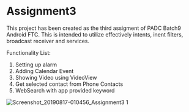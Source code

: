 # Assignment3

This project has been created as the third assigment of PADC Batch9 Android FTC. This is intended to utilize effectively intents, inent filters, broadcast receiver and services.

Functionality List:
1. Setting up alarm
2. Adding Calendar Event
3. Showing Video using VideoView
4. Get selected contact from Phone Contacts
5. WebSearch with app provided keyword


![Screenshot_20190817-010456_Assignment3 1](https://user-images.githubusercontent.com/20620501/63190327-01d1ec80-c08c-11e9-9642-a9c0b39f8b46.jpg)
